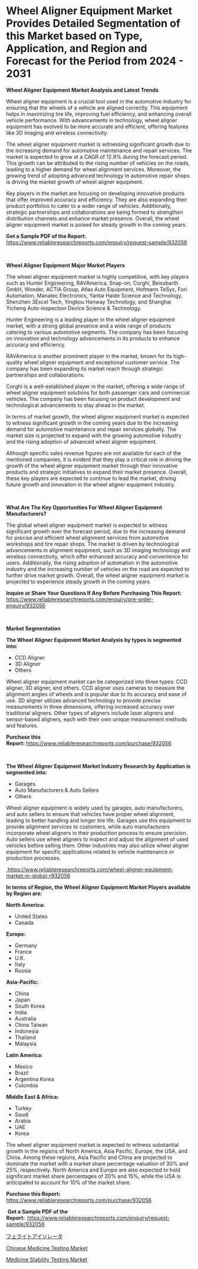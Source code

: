 <p><h1>Wheel Aligner Equipment Market Provides Detailed Segmentation of this Market based on Type, Application, and Region and Forecast for the Period from 2024 - 2031</h1></p><p><strong>Wheel Aligner Equipment Market Analysis and Latest Trends</strong></p>
<p><p>Wheel aligner equipment is a crucial tool used in the automotive industry for ensuring that the wheels of a vehicle are aligned correctly. This equipment helps in maximizing tire life, improving fuel efficiency, and enhancing overall vehicle performance. With advancements in technology, wheel aligner equipment has evolved to be more accurate and efficient, offering features like 3D imaging and wireless connectivity.</p><p>The wheel aligner equipment market is witnessing significant growth due to the increasing demand for automotive maintenance and repair services. The market is expected to grow at a CAGR of 12.9% during the forecast period. This growth can be attributed to the rising number of vehicles on the roads, leading to a higher demand for wheel alignment services. Moreover, the growing trend of adopting advanced technology in automotive repair shops is driving the market growth of wheel aligner equipment.</p><p>Key players in the market are focusing on developing innovative products that offer improved accuracy and efficiency. They are also expanding their product portfolios to cater to a wider range of vehicles. Additionally, strategic partnerships and collaborations are being formed to strengthen distribution channels and enhance market presence. Overall, the wheel aligner equipment market is poised for steady growth in the coming years.</p></p>
<p><strong>Get a Sample PDF of the Report:&nbsp;</strong> <a href="https://www.reliableresearchreports.com/enquiry/request-sample/932056">https://www.reliableresearchreports.com/enquiry/request-sample/932056</a></p>
<p>&nbsp;</p>
<p><strong>Wheel Aligner Equipment Major Market Players</strong></p>
<p><p>The wheel aligner equipment market is highly competitive, with key players such as Hunter Engineering, RAVAmerica, Snap-on, Corghi, Beissbarth GmbH, Wonder, ACTIA Group, Atlas Auto Equipment, Hofmann TeSys, Fori Automation, Manatec Electronics, Yantai Haide Science and Technology, Shenzhen 3Excel Tech, Yingkou Hanway Technology, and Shanghai Yicheng Auto-inspection Device Science & Technology.</p><p>Hunter Engineering is a leading player in the wheel aligner equipment market, with a strong global presence and a wide range of products catering to various automotive segments. The company has been focusing on innovation and technology advancements in its products to enhance accuracy and efficiency.</p><p>RAVAmerica is another prominent player in the market, known for its high-quality wheel aligner equipment and exceptional customer service. The company has been expanding its market reach through strategic partnerships and collaborations.</p><p>Corghi is a well-established player in the market, offering a wide range of wheel aligner equipment solutions for both passenger cars and commercial vehicles. The company has been focusing on product development and technological advancements to stay ahead in the market.</p><p>In terms of market growth, the wheel aligner equipment market is expected to witness significant growth in the coming years due to the increasing demand for automotive maintenance and repair services globally. The market size is projected to expand with the growing automotive industry and the rising adoption of advanced wheel aligner equipment.</p><p>Although specific sales revenue figures are not available for each of the mentioned companies, it is evident that they play a critical role in driving the growth of the wheel aligner equipment market through their innovative products and strategic initiatives to expand their market presence. Overall, these key players are expected to continue to lead the market, driving future growth and innovation in the wheel aligner equipment industry.</p></p>
<p>&nbsp;</p>
<p><strong>What Are The Key Opportunities For Wheel Aligner Equipment Manufacturers?</strong></p>
<p><p>The global wheel aligner equipment market is expected to witness significant growth over the forecast period, due to the increasing demand for precise and efficient wheel alignment services from automotive workshops and tire repair shops. The market is driven by technological advancements in alignment equipment, such as 3D imaging technology and wireless connectivity, which offer enhanced accuracy and convenience for users. Additionally, the rising adoption of automation in the automotive industry and the increasing number of vehicles on the road are expected to further drive market growth. Overall, the wheel aligner equipment market is projected to experience steady growth in the coming years.</p></p>
<p><strong>Inquire or Share Your Questions If Any Before Purchasing This Report:</strong> <a href="https://www.reliableresearchreports.com/enquiry/pre-order-enquiry/932056">https://www.reliableresearchreports.com/enquiry/pre-order-enquiry/932056</a></p>
<p>&nbsp;</p>
<p><strong>Market Segmentation</strong></p>
<p><strong>The Wheel Aligner Equipment Market Analysis by types is segmented into:</strong></p>
<p><ul><li>CCD Aligner</li><li>3D Aligner</li><li>Others</li></ul></p>
<p><p>Wheel aligner equipment market can be categorized into three types: CCD aligner, 3D aligner, and others. CCD aligner uses cameras to measure the alignment angles of wheels and is popular due to its accuracy and ease of use. 3D aligner utilizes advanced technology to provide precise measurements in three dimensions, offering increased accuracy over traditional aligners. Other types of aligners include laser aligners and sensor-based aligners, each with their own unique measurement methods and features.</p></p>
<p><strong>Purchase this Report:&nbsp;</strong><a href="https://www.reliableresearchreports.com/purchase/932056">https://www.reliableresearchreports.com/purchase/932056</a></p>
<p>&nbsp;</p>
<p><strong>The Wheel Aligner Equipment Market Industry Research by Application is segmented into:</strong></p>
<p><ul><li>Garages</li><li>Auto Manufacturers & Auto Sellers</li><li>Others</li></ul></p>
<p><p>Wheel aligner equipment is widely used by garages, auto manufacturers, and auto sellers to ensure that vehicles have proper wheel alignment, leading to better handling and longer tire life. Garages use this equipment to provide alignment services to customers, while auto manufacturers incorporate wheel aligners in their production process to ensure precision. Auto sellers use wheel aligners to inspect and adjust the alignment of used vehicles before selling them. Other industries may also utilize wheel aligner equipment for specific applications related to vehicle maintenance or production processes.</p></p>
<p><a href="https://www.reliableresearchreports.com/wheel-aligner-equipment-market-in-global-r932056">&nbsp;https://www.reliableresearchreports.com/wheel-aligner-equipment-market-in-global-r932056</a></p>
<p><strong>In terms of Region, the Wheel Aligner Equipment Market Players available by Region are:</strong></p>
<p>
    <p> <strong> North America: </strong>
        <ul>
            <li>United States</li>
            <li>Canada</li>
        </ul>
        </p> 
    <p> <strong> Europe: </strong>
        <ul>
            <li>Germany</li>
            <li>France</li>
            <li>U.K.</li>
            <li>Italy</li>
            <li>Russia</li>
        </ul>
        </p> 
    <p> <strong> Asia-Pacific: </strong>
        <ul>
            <li>China</li>
            <li>Japan</li>
            <li>South Korea</li>
            <li>India</li>
            <li>Australia</li>
            <li>China Taiwan</li>
            <li>Indonesia</li>
            <li>Thailand</li>
            <li>Malaysia</li>
        </ul>
        </p> 
    <p> <strong> Latin America: </strong>
        <ul>
            <li>Mexico</li>
            <li>Brazil</li>
            <li>Argentina Korea</li>
            <li>Colombia</li>
        </ul>
        </p> 
    <p> <strong> Middle East & Africa: </strong>
        <ul>
            <li>Turkey</li>
            <li>Saudi</li>
            <li>Arabia</li>
            <li>UAE</li>
            <li>Korea</li>
        </ul>
    </p>
    </p>
<p><p>The wheel aligner equipment market is expected to witness substantial growth in the regions of North America, Asia Pacific, Europe, the USA, and China. Among these regions, Asia Pacific and China are projected to dominate the market with a market share percentage valuation of 30% and 25%, respectively. North America and Europe are also expected to hold significant market share percentages of 20% and 15%, while the USA is anticipated to account for 10% of the market share.</p></p>
<p><strong>Purchase this Report: </strong><a href="https://www.reliableresearchreports.com/purchase/932056">https://www.reliableresearchreports.com/purchase/932056</a></p>
<p>&nbsp;<strong>Get a Sample PDF of the Report:&nbsp;&nbsp;</strong><a href="https://www.reliableresearchreports.com/enquiry/request-sample/932056">https://www.reliableresearchreports.com/enquiry/request-sample/932056</a></p>
<p><strong></strong></p>
<p><p><a href="https://github.com/schmahlson/Market-Research-Report-List-2/blob/main/4281771122725.md">フェライトアイソレータ</a></p><p><a href="https://view.publitas.com/reportprime-1/global-chinese-medicine-testing-industry-types-applications-market-players-regional-growth-analysis-and-future-scenarios-2024-2031/">Chinese Medicine Testing Market</a></p><p><a href="https://view.publitas.com/reportprime-1/global-medicine-stability-testing-market-status-2024-2031-and-forecast-by-region-product-end-use/">Medicine Stability Testing Market</a></p></p>